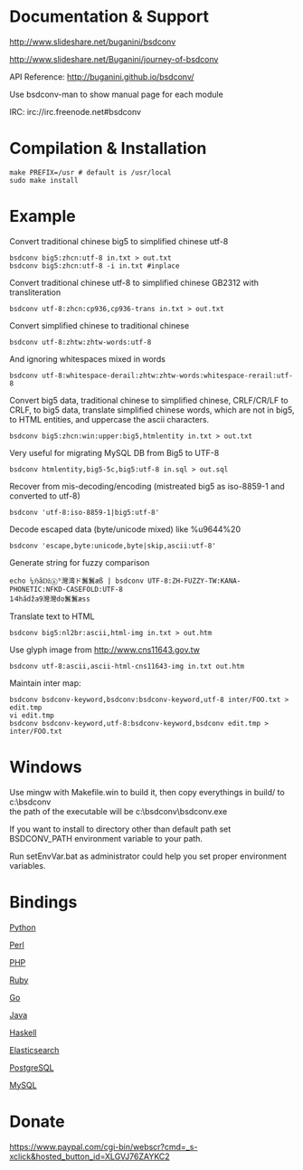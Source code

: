 # Documentation & Support
http://www.slideshare.net/buganini/bsdconv

http://www.slideshare.net/Buganini/journey-of-bsdconv

API Reference: http://buganini.github.io/bsdconv/

Use bsdconv-man to show manual page for each module

IRC: irc://irc.freenode.net#bsdconv

# Compilation & Installation
    make PREFIX=/usr # default is /usr/local
    sudo make install

# Example

Convert traditional chinese big5 to simplified chinese utf-8

    bsdconv big5:zhcn:utf-8 in.txt > out.txt
    bsdconv big5:zhcn:utf-8 -i in.txt #inplace

Convert traditional chinese utf-8 to simplified chinese GB2312 with transliteration

    bsdconv utf-8:zhcn:cp936,cp936-trans in.txt > out.txt

Convert simplified chinese to traditional chinese

    bsdconv utf-8:zhtw:zhtw-words:utf-8

And ignoring whitespaces mixed in words

    bsdconv utf-8:whitespace-derail:zhtw:zhtw-words:whitespace-rerail:utf-8

Convert big5 data, traditional chinese to simplified chinese,
CRLF/CR/LF to CRLF, to big5 data, translate simplified chinese words, which are
not in big5, to HTML entities, and uppercase the ascii characters.

    bsdconv big5:zhcn:win:upper:big5,htmlentity in.txt > out.txt

Very useful for migrating MySQL DB from Big5 to UTF-8

    bsdconv htmlentity,big5-5c,big5:utf-8 in.sql > out.sql

Recover from mis-decoding/encoding (mistreated big5 as iso-8859-1 and converted to utf-8)

    bsdconv 'utf-8:iso-8859-1|big5:utf-8'

Decode escaped data (byte/unicode mixed) like %u9644%20

    bsdconv 'escape,byte:unicode,byte|skip,ascii:utf-8'

Generate string for fuzzy comparison

    echo ¼ℌăǅⓐ⁹灣湾ド鬒鬒æß | bsdconv UTF-8:ZH-FUZZY-TW:KANA-PHONETIC:NFKD-CASEFOLD:UTF-8
    1⁄4hădža9灣灣do鬒鬒æss

Translate text to HTML <IMG />

    bsdconv big5:nl2br:ascii,html-img in.txt > out.htm

Use glyph image from http://www.cns11643.gov.tw

    bsdconv utf-8:ascii,ascii-html-cns11643-img in.txt out.htm

Maintain inter map:

    bsdconv bsdconv-keyword,bsdconv:bsdconv-keyword,utf-8 inter/FOO.txt > edit.tmp
    vi edit.tmp
    bsdconv bsdconv-keyword,utf-8:bsdconv-keyword,bsdconv edit.tmp > inter/FOO.txt

# Windows
Use mingw with Makefile.win to build it, then copy everythings in build/ to c:\bsdconv\
the path of the executable will be c:\bsdconv\bsdconv.exe

If you want to install to directory other than default path
set BSDCONV_PATH environment variable to your path.

Run setEnvVar.bat as administrator could help you set proper environment variables.

# Bindings
[Python](https://pypi.python.org/pypi/bsdconv/ "Python")

[Perl](https://github.com/buganini/perl-bsdconv "Perl")

[PHP](https://github.com/buganini/php-bsdconv "PHP")

[Ruby](https://rubygems.org/gems/ruby-bsdconv/ "Ruby")

[Go](https://github.com/buganini/go-bsdconv "Go")

[Java](https://github.com/buganini/jni-bsdconv "Java")

[Haskell](https://github.com/pkmx/hs-bsdconv "Haskell")

[Elasticsearch](https://github.com/buganini/elasticsearch-bsdconv-plugin "Elasticsearch")

[PostgreSQL](https://github.com/buganini/postgres-bsdconv "PostgreSQL")

[MySQL](https://github.com/buganini/mysql-udf-bsdconv "MySQL")

# Donate
https://www.paypal.com/cgi-bin/webscr?cmd=_s-xclick&hosted_button_id=XLGVJ76ZAYKC2
